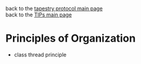 back to the [tapestry protocol main page](https://github.com/wds4/tapestry-protocol/blob/main/README.md) </br>
back to the [TIPs main page](..)

Principles of Organization
=====

- class thread principle
